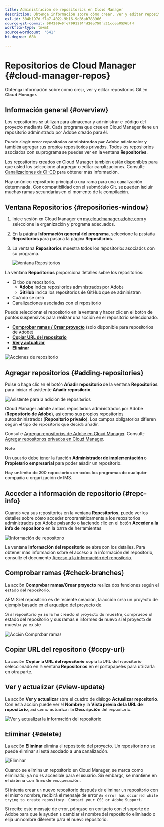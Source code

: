 ```yaml
---
title: Administración de repositorios en Cloud Manager
description: Obtenga información sobre cómo crear, ver y editar repositorios Git en Cloud Manager.
exl-id: 384b197d-f7a7-4022-9b16-9d83ab788966
source-git-commit: 984269e5fe70913644d26e759fa21ccea0536bf4
workflow-type: tm+mt
source-wordcount: '641'
ht-degree: 68%

---
```



# Repositorios de Cloud Manager {#cloud-manager-repos}

Obtenga información sobre cómo crear, ver y editar repositorios Git en Cloud Manager.

## Información general {#overview}

Los repositorios se utilizan para almacenar y administrar el código del proyecto mediante Git. Cada programa que cree en Cloud Manager tiene un repositorio administrado por Adobe creado para él.

Puede elegir crear repositorios administrados por Adobe adicionales y también agregar sus propios repositorios privados. Todos los repositorios asociados con su programa se pueden ver en la ventana **Repositorios**.

Los repositorios creados en Cloud Manager también están disponibles para que usted los seleccione al agregar o editar canalizaciones. Consulte [Canalizaciones de CI-CD](/help/overview/ci-cd-pipelines.md) para obtener más información.

Hay un único repositorio principal o una rama para una canalización determinada. Con [compatibilidad con el submódulo Git](git-submodules.md), se pueden incluir muchas ramas secundarias en el momento de la compilación.

## Ventana Repositorios {#repositories-window}

1. Inicie sesión en Cloud Manager en [my.cloudmanager.adobe.com](https://my.cloudmanager.adobe.com/) y seleccione la organización y programa adecuados.

1. En la página **Información general del programa**, seleccione la pestaña **Repositorios** para pasar a la página **Repositorios**.

1. La ventana **Repositorios** muestra todos los repositorios asociados con su programa.

   ![Ventana Repositorios](assets/repositories.png)

La ventana **Repositorios** proporciona detalles sobre los repositorios:

* El tipo de repositorio.
   * **Adobe** indica repositorios administrados por Adobe
   * **GitHub** indica los repositorios de GitHub que se administran
* Cuándo se creó
* Canalizaciones asociadas con el repositorio

Puede seleccionar el repositorio en la ventana y hacer clic en el botón de puntos suspensivos para realizar una acción en el repositorio seleccionado.

* **[Comprobar ramas / Crear proyecto](#check-branches)** (solo disponible para repositorios de Adobe)
* **[Copiar URL del repositorio](#copy-url)**
* **[Ver y actualizar](#view-update)**
* **[Eliminar](#delete)**

![Acciones de repositorio](assets/repository-actions.png)

## Agregar repositorios {#adding-repositories}

Pulse o haga clic en el botón **Añadir repositorio** de la ventana **Repositorios** para iniciar el asistente **Añadir repositorio**.

![Asistente para la adición de repositorios](assets/add-repository-wizard.png)

Cloud Manager admite ambos repositorios administrados por Adobe (**Repositorio de Adobe**), así como sus propios repositorios autoadministrados (**Repositorio privado**). Los campos obligatorios difieren según el tipo de repositorio que decida añadir.

Consulte [Agregar repositorios de Adobe en Cloud Manager](adobe-repositories.md).
Consulte [Agregar repositorios privados en Cloud Manager](private-repositories.md).

>[!NOTE]
>
>Un usuario debe tener la función **Administrador de implementación** o **Propietario empresarial** para poder añadir un repositorio.
>
>Hay un límite de 300 repositorios en todos los programas de cualquier compañía u organización de IMS.

## Acceder a información de repositorio {#repo-info}

Cuando vea sus repositorios en la ventana **Repositorios**, puede ver los detalles sobre cómo acceder programáticamente a los repositorios administrados por Adobe pulsando o haciendo clic en el botón **Acceder a la info del repositorio** en la barra de herramientas.

![Información del repositorio](assets/access-repo-info.png)

La ventana **Información del repositorio** se abre con los detalles. Para obtener más información sobre el acceso a la información del repositorio, consulte el documento [Acceso a la información del repositorio](accessing-repositories.md).

## Comprobar ramas {#check-branches}

La acción **Comprobar ramas/Crear proyecto** realiza dos funciones según el estado del repositorio.

AEM Si el repositorio es de reciente creación, la acción crea un proyecto de ejemplo basado en [el arquetipo del proyecto de](https://experienceleague.adobe.com/es/docs/experience-manager-core-components/using/developing/archetype/overview).

Si al repositorio ya se le ha creado el proyecto de muestra, compruebe el estado del repositorio y sus ramas e informes de nuevo si el proyecto de muestra ya existe.

![Acción Comprobar ramas](assets/check-branches.png)

## Copiar URL del repositorio {#copy-url}

La acción **Copiar la URL del repositorio** copia la URL del repositorio seleccionado en la ventana **Repositorios** en el portapapeles para utilizarla en otra parte.

## Ver y actualizar {#view-update}

La acción **Ver y actualizar** abre el cuadro de diálogo **Actualizar repositorio**. Con esta acción puede ver el **Nombre** y la **Vista previa de la URL del repositorio**, así como actualizar la **Descripción** del repositorio.

![Ver y actualizar la información del repositorio](assets/update-repository.png)

## Eliminar {#delete}

La acción **Eliminar** elimina el repositorio del proyecto. Un repositorio no se puede eliminar si está asociado a una canalización.

![Eliminar](assets/delete.png)

Cuando se elimina un repositorio en Cloud Manager, se marca como eliminado; ya no es accesible para el usuario. Sin embargo, se mantiene en el sistema con fines de recuperación.

Si intenta crear un nuevo repositorio después de eliminar un repositorio con el mismo nombre, recibirá el mensaje de error `An error has occurred while trying to create repository. Contact your CSE or Adobe Support.`

Si recibe este mensaje de error, póngase en contacto con el soporte de Adobe para que le ayuden a cambiar el nombre del repositorio eliminado o elija un nombre diferente para el nuevo repositorio.
